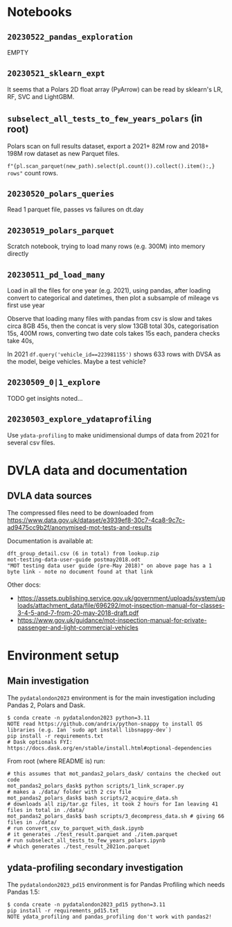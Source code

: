 
# Notebooks

## `20230522_pandas_exploration`

EMPTY

## `20230521_sklearn_expt`

It seems that a Polars 2D float array (PyArrow) can be read by sklearn's LR, RF, SVC and LightGBM.

## `subselect_all_tests_to_few_years_polars` (in root)

Polars scan on full results dataset, export a 2021+ 82M row and 2018+ 198M row dataset as new Parquet files.

`f"{pl.scan_parquet(new_path).select(pl.count()).collect().item():,} rows"` count rows.

## `20230520_polars_queries`

Read 1 parquet file, passes vs failures on dt.day

## `20230519_polars_parquet`

Scratch notebook, trying to load many rows (e.g. 300M) into memory directly

## `20230511_pd_load_many`

Load in all the files for one year (e.g. 2021), using pandas, after loading convert to categorical and datetimes, then plot a subsample of mileage vs first use year

Observe that loading many files with pandas from csv is slow and takes circa 8GB 45s, then the concat is very slow 13GB total 30s, categorisation 15s, 400M rows, converting two date cols takes 15s each, pandera checks take 40s, 

In 2021 `df.query('vehicle_id==223981155')` shows 633 rows with DVSA as the model, beige vehicles. Maybe a test vehicle?
 
## `20230509_0|1_explore`

TODO get insights noted...

## `20230503_explore_ydataprofiling`

Use `ydata-profiling` to make unidimensional dumps of data from 2021 for several csv files. 

# DVLA data and documentation

## DVLA data sources

The compressed files need to be downloaded from https://www.data.gov.uk/dataset/e3939ef8-30c7-4ca8-9c7c-ad9475cc9b2f/anonymised-mot-tests-and-results

Documentation is available at:

```
dft_group_detail.csv (6 in total) from lookup.zip
mot-testing-data-user-guide postmay2018.odt
"MOT testing data user guide (pre-May 2018)" on above page has a 1 byte link - note no document found at that link
```

Other docs:

* https://assets.publishing.service.gov.uk/government/uploads/system/uploads/attachment_data/file/696292/mot-inspection-manual-for-classes-3-4-5-and-7-from-20-may-2018-draft.pdf
* https://www.gov.uk/guidance/mot-inspection-manual-for-private-passenger-and-light-commercial-vehicles



# Environment setup

## Main investigation

The `pydatalondon2023` environment is for the main investigation including Pandas 2, Polars and Dask.

```
$ conda create -n pydatalondon2023 python=3.11
NOTE read https://github.com/andrix/python-snappy to install OS libraries (e.g. Ian `sudo apt install libsnappy-dev`)
pip install -r requirements.txt
# Dask optionals FYI: https://docs.dask.org/en/stable/install.html#optional-dependencies
```

From root (where README is) run:

```
# this assumes that mot_pandas2_polars_dask/ contains the checked out code
mot_pandas2_polars_dask$ python scripts/1_link_scraper.py 
# makes a ./data/ folder with 2 csv file
mot_pandas2_polars_dask$ bash scripts/2_acquire_data.sh 
# downloads all zip/tar.gz files, it took 2 hours for Ian leaving 41 files in total in ./data/
mot_pandas2_polars_dask$ bash scripts/3_decompress_data.sh # giving 66 files in ./data/
# run convert_csv_to_parquet_with_dask.ipynb
# it generates ./test_result.parquet and ./item.parquet
# run subselect_all_tests_to_few_years_polars.ipynb
# which generates ./test_result_2021on.parquet

```

## ydata-profiling secondary investigation

The `pydatalondon2023_pd15` environment is for Pandas Profiling which needs Pandas 1.5:

```
$ conda create -n pydatalondon2023_pd15 python=3.11
pip install -r requirements_pd15.txt
NOTE ydata_profiling and pandas_profiling don't work with pandas2!
```
